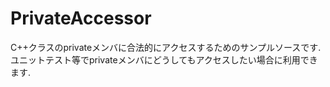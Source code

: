 # PrivateAccessor
C++クラスのprivateメンバに合法的にアクセスするためのサンプルソースです.
ユニットテスト等でprivateメンバにどうしてもアクセスしたい場合に利用できます.
